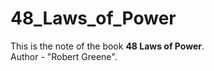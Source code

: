 # 48_Laws_of_Power
This is the note of the book <b>48 Laws of Power</b>.
</br>
Author - "Robert Greene". 
